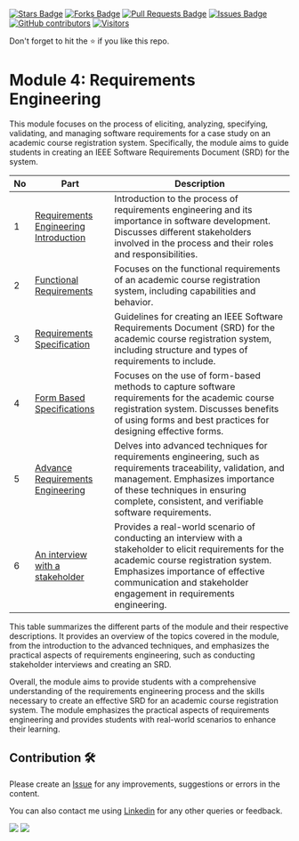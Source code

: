 <a href="https://github.com/drshahizan/software-engineering/stargazers"><img src="https://img.shields.io/github/stars/drshahizan/software-engineering" alt="Stars Badge"/></a>
<a href="https://github.com/drshahizan/software-engineering/network/members"><img src="https://img.shields.io/github/forks/drshahizan/software-engineering" alt="Forks Badge"/></a>
<a href="https://github.com/drshahizan/software-engineering/pulls"><img src="https://img.shields.io/github/issues-pr/drshahizan/software-engineering" alt="Pull Requests Badge"/></a>
<a href="https://github.com/drshahizan/software-engineering"><img src="https://img.shields.io/github/issues/drshahizan/software-engineering" alt="Issues Badge"/></a>
<a href="https://github.com/drshahizan/software-engineering/graphs/contributors"><img alt="GitHub contributors" src="https://img.shields.io/github/contributors/drshahizan/software-engineering?color=2b9348"></a>
[![Visitors](https://api.visitorbadge.io/api/visitors?path=https%3A%2F%2Fgithub.com%2Fdrshahizan%2Fsoftware-engineering&countColor=%23263759&style=plastic)](https://visitorbadge.io/status?path=https%3A%2F%2Fgithub.com%2Fdrshahizan%2Fsoftware-engineering)


Don't forget to hit the :star: if you like this repo.




# Module 4: Requirements Engineering

This module focuses on the process of eliciting, analyzing, specifying, validating, and managing software requirements for a case study on an academic course registration system. Specifically, the module aims to guide students in creating an IEEE Software Requirements Document (SRD) for the system.

| No | Part | Description |
| --- | --- | --- |
| 1 | [Requirements Engineering Introduction](p1-intro.md) | Introduction to the process of requirements engineering and its importance in software development. Discusses different stakeholders involved in the process and their roles and responsibilities. |
| 2 | [Functional Requirements](p2-functional.md) | Focuses on the functional requirements of an academic course registration system, including capabilities and behavior. |
| 3 | [Requirements Specification](p3-soft-requirement.md) | Guidelines for creating an IEEE Software Requirements Document (SRD) for the academic course registration system, including structure and types of requirements to include. |
| 4 | [Form Based Specifications](p4-form.md) | Focuses on the use of form-based methods to capture software requirements for the academic course registration system. Discusses benefits of using forms and best practices for designing effective forms. |
| 5 | [Advance Requirements Engineering](p5-req-eng.md) | Delves into advanced techniques for requirements engineering, such as requirements traceability, validation, and management. Emphasizes importance of these techniques in ensuring complete, consistent, and verifiable software requirements. |
| 6 | [An interview with a stakeholder](p6-interview.md)  | Provides a real-world scenario of conducting an interview with a stakeholder to elicit requirements for the academic course registration system. Emphasizes importance of effective communication and stakeholder engagement in requirements engineering. | 

This table summarizes the different parts of the module and their respective descriptions. It provides an overview of the topics covered in the module, from the introduction to the advanced techniques, and emphasizes the practical aspects of requirements engineering, such as conducting stakeholder interviews and creating an SRD.

Overall, the module aims to provide students with a comprehensive understanding of the requirements engineering process and the skills necessary to create an effective SRD for an academic course registration system. The module emphasizes the practical aspects of requirements engineering and provides students with real-world scenarios to enhance their learning.

## Contribution 🛠️
Please create an [Issue](https://github.com/drshahizan/software-engineering/issues) for any improvements, suggestions or errors in the content.

You can also contact me using [Linkedin](https://www.linkedin.com/in/drshahizan/) for any other queries or feedback.

![](https://komarev.com/ghpvc/?username=drshahizan&label=Views&color=0e75b6&style=flat)
![](https://hit.yhype.me/github/profile?user_id=81284918)




